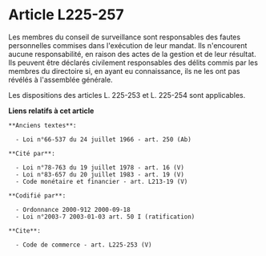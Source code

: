 # Article L225-257

Les membres du conseil de surveillance sont responsables des fautes personnelles commises dans l'exécution de leur mandat.
Ils n'encourent aucune responsabilité, en raison des actes de la gestion et de leur résultat. Ils peuvent être déclarés
civilement responsables des délits commis par les membres du directoire si, en ayant eu connaissance, ils ne les ont pas
révélés à l'assemblée générale. 

Les dispositions des articles L. 225-253 et L. 225-254 sont applicables.

**Liens relatifs à cet article**

	**Anciens textes**:

	  - Loi n°66-537 du 24 juillet 1966 - art. 250 (Ab)

	**Cité par**:

	  - Loi n°78-763 du 19 juillet 1978 - art. 16 (V)
	  - Loi n°83-657 du 20 juillet 1983 - art. 19 (V)
	  - Code monétaire et financier - art. L213-19 (V)

	**Codifié par**:

	  - Ordonnance 2000-912 2000-09-18
	  - Loi n°2003-7 2003-01-03 art. 50 I (ratification)

	**Cite**:

	  - Code de commerce - art. L225-253 (V)
